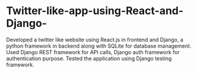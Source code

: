 # Twitter-like-app-using-React-and-Django-
Developed a twitter like website using React.js in frontend and Django, a python framework in backend along with SQLite for database management. Used Django REST framework for API calls, Django auth framework for authentication purpose. Tested the application using Django testing framework.
